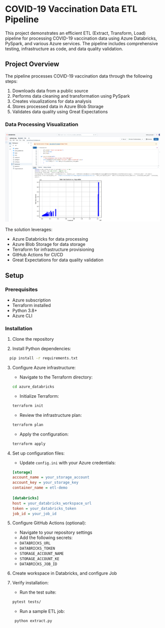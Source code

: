 # COVID-19 Vaccination Data ETL Pipeline

This project demonstrates an efficient ETL (Extract, Transform, Load) pipeline for processing COVID-19 vaccination data using Azure Databricks, PySpark, and various Azure services. The pipeline includes comprehensive testing, infrastructure as code, and data quality validation.

## Project Overview

The pipeline processes COVID-19 vaccination data through the following steps:
1. Downloads data from a public source
2. Performs data cleaning and transformation using PySpark
3. Creates visualizations for data analysis
4. Stores processed data in Azure Blob Storage
5. Validates data quality using Great Expectations


### Data Processing Visualization
![Data Processing Visualization](./databriks_processing.png)

The solution leverages:
- Azure Databricks for data processing
- Azure Blob Storage for data storage
- Terraform for infrastructure provisioning
- GitHub Actions for CI/CD
- Great Expectations for data quality validation

## Setup

### Prerequisites

- Azure subscription
- Terraform installed
- Python 3.8+
- Azure CLI

### Installation

1. Clone the repository

2. Install Python dependencies:
 ```bash
   pip install -r requirements.txt
   ```

3. Configure Azure infrastructure:
   - Navigate to the Terraform directory:
   ```bash
   cd azure_databricks
   ```
   - Initialize Terraform:
   ```bash
   terraform init
   ```
   - Review the infrastructure plan:
   ```bash
   terraform plan
   ```
   - Apply the configuration:
   ```bash
   terraform apply
   ```

4. Set up configuration files:
   - Update `config.ini` with your Azure credentials:
   ```ini
   [storage]
   account_name = your_storage_account
   account_key = your_storage_key
   container_name = etl-demo

   [databricks]
   host = your_databricks_workspace_url
   token = your_databricks_token
   job_id = your_job_id
   ```

5. Configure GitHub Actions (optional):
   - Navigate to your repository settings
   - Add the following secrets:
    - `DATABRICKS_URL`
    - `DATABRICKS_TOKEN`
    - `STORAGE_ACCOUNT_NAME`
    - `STORAGE_ACCOUNT_KE`
    - `DATABRICKS_JOB_ID`

6. Create workspace in Databricks, and configure Job

7. Verify installation:
   - Run the test suite:
   ```bash
   pytest tests/
   ```
   - Run a sample ETL job:
   ```bash
    python extract.py
   ```